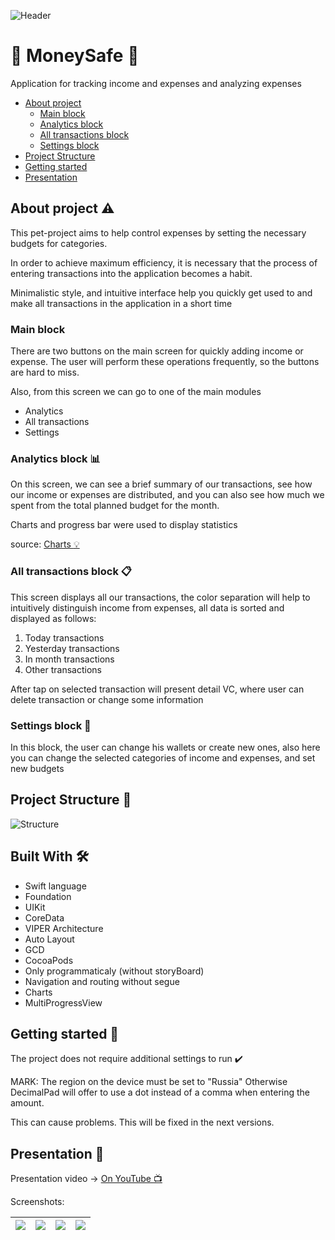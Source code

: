 ![Header](https://i.imgur.com/7OB18H1.png)

# :money_with_wings: MoneySafe :money_with_wings:
Application for tracking income and expenses and analyzing expenses

- [About project](#About-project-warning)
    - [Main block](#Main-block)
    - [Analytics block](#Analytics-block-bar_chart)
    - [All transactions block](#All-transactions-block-clipboard)
    - [Settings block](#Settings-block-construction)
- [Project Structure](#Project-Structure-bookmark_tabs)
- [Getting started](#Getting-started-rocket)
- [Presentation](#Presentation-iphone)

## About project :warning:

This pet-project aims to help control expenses by setting the necessary budgets for categories.

In order to achieve maximum efficiency, it is necessary that the process of entering transactions into the application becomes a habit.

Minimalistic style, and intuitive interface help you quickly get used to and make all transactions in the application in a short time

### Main block
 
There are two buttons on the main screen for quickly adding income or expense. The user will perform these operations frequently, so the buttons are hard to miss.

Also, from this screen we can go to one of the main modules
- Analytics
- All transactions
- Settings

### Analytics block :bar_chart:

On this screen, we can see a brief summary of our transactions, see how our income or expenses are distributed, and you can also see how much we spent from the total planned budget for the month.

Charts and progress bar were used to display statistics

source: [Charts :bulb:](https://github.com/danielgindi/Charts)

### All transactions block :clipboard:

This screen displays all our transactions, the color separation will help to intuitively distinguish income from expenses, all data is sorted and displayed as follows:
1. Today transactions
2. Yesterday transactions
3. In month transactions
4. Other transactions

After tap on selected transaction will present detail VC, where user can delete transaction or change some information

### Settings block :construction:

In this block, the user can change his wallets or create new ones, also here you can change the selected categories of income and expenses, and set new budgets

## Project Structure :bookmark_tabs:

![Structure](https://i.imgur.com/SB3DQky.png)

## Built With 🛠

- Swift language
- Foundation
- UIKit
- CoreData
- VIPER Architecture
- Auto Layout
- GCD
- CocoaPods
- Only programmaticaly (without storyBoard)
- Navigation and routing without segue
- Charts
- MultiProgressView

## Getting started :rocket:

The project does not require additional settings to run :heavy_check_mark:

MARK: The region on the device must be set to "Russia" Otherwise DecimalPad will offer to use a dot instead of a comma when entering the amount.

This can cause problems. This will be fixed in the next versions.

## Presentation :iphone:

Presentation video -> [On YouTube :tv:](https://www.youtube.com/watch?v=wpiecCm66Bw)

Screenshots:

| ![](https://i.imgur.com/MNsQY4j.png) | ![](https://i.imgur.com/dvAWhs6.png) | ![](https://i.imgur.com/JpuwS1q.png) | ![](https://i.imgur.com/yhH9rl7.png) | 
|----:|:----:|:----:|:----|
